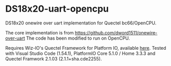 # DS18x20-uart-opencpu
DS18x20 onewire over uart implementation for Quectel bc66/OpenCPU.

The core implementation is from https://github.com/dword1511/onewire-over-uart
The code has been modified to run on OpenCPU.

Requires Wiz-IO's Quectel Framework for Platform IO, available [here](https://github.com/Wiz-IO/framework-quectel). Tested with Visual Studio Code (1.54.1), PlatformIO Core 5.1.0 / Home 3.3.3 and Quectel Framwork 2.1.03 (2.1.1+sha.cde2255).

